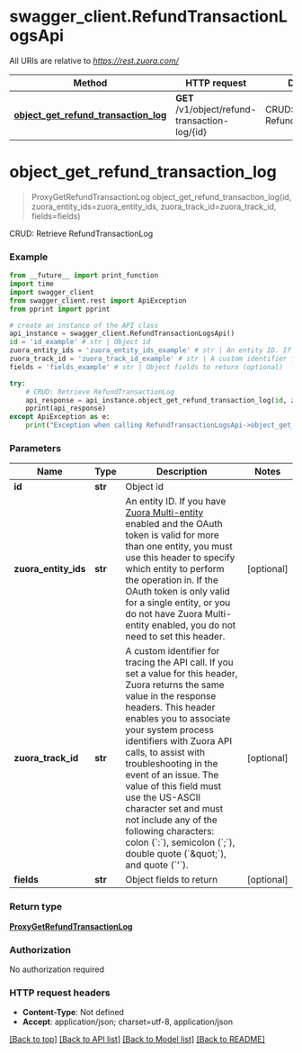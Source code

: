 # swagger_client.RefundTransactionLogsApi

All URIs are relative to *https://rest.zuora.com/*

Method | HTTP request | Description
------------- | ------------- | -------------
[**object_get_refund_transaction_log**](RefundTransactionLogsApi.md#object_get_refund_transaction_log) | **GET** /v1/object/refund-transaction-log/{id} | CRUD: Retrieve RefundTransactionLog

# **object_get_refund_transaction_log**
> ProxyGetRefundTransactionLog object_get_refund_transaction_log(id, zuora_entity_ids=zuora_entity_ids, zuora_track_id=zuora_track_id, fields=fields)

CRUD: Retrieve RefundTransactionLog

### Example
```python
from __future__ import print_function
import time
import swagger_client
from swagger_client.rest import ApiException
from pprint import pprint

# create an instance of the API class
api_instance = swagger_client.RefundTransactionLogsApi()
id = 'id_example' # str | Object id
zuora_entity_ids = 'zuora_entity_ids_example' # str | An entity ID. If you have [Zuora Multi-entity](https://knowledgecenter.zuora.com/BB_Introducing_Z_Business/Multi-entity) enabled and the OAuth token is valid for more than one entity, you must use this header to specify which entity to perform the operation in. If the OAuth token is only valid for a single entity, or you do not have Zuora Multi-entity enabled, you do not need to set this header.  (optional)
zuora_track_id = 'zuora_track_id_example' # str | A custom identifier for tracing the API call. If you set a value for this header, Zuora returns the same value in the response headers. This header enables you to associate your system process identifiers with Zuora API calls, to assist with troubleshooting in the event of an issue.  The value of this field must use the US-ASCII character set and must not include any of the following characters: colon (`:`), semicolon (`;`), double quote (`\"`), and quote (`'`).  (optional)
fields = 'fields_example' # str | Object fields to return (optional)

try:
    # CRUD: Retrieve RefundTransactionLog
    api_response = api_instance.object_get_refund_transaction_log(id, zuora_entity_ids=zuora_entity_ids, zuora_track_id=zuora_track_id, fields=fields)
    pprint(api_response)
except ApiException as e:
    print("Exception when calling RefundTransactionLogsApi->object_get_refund_transaction_log: %s\n" % e)
```

### Parameters

Name | Type | Description  | Notes
------------- | ------------- | ------------- | -------------
 **id** | **str**| Object id | 
 **zuora_entity_ids** | **str**| An entity ID. If you have [Zuora Multi-entity](https://knowledgecenter.zuora.com/BB_Introducing_Z_Business/Multi-entity) enabled and the OAuth token is valid for more than one entity, you must use this header to specify which entity to perform the operation in. If the OAuth token is only valid for a single entity, or you do not have Zuora Multi-entity enabled, you do not need to set this header.  | [optional] 
 **zuora_track_id** | **str**| A custom identifier for tracing the API call. If you set a value for this header, Zuora returns the same value in the response headers. This header enables you to associate your system process identifiers with Zuora API calls, to assist with troubleshooting in the event of an issue.  The value of this field must use the US-ASCII character set and must not include any of the following characters: colon (&#x60;:&#x60;), semicolon (&#x60;;&#x60;), double quote (&#x60;\&quot;&#x60;), and quote (&#x60;&#x27;&#x60;).  | [optional] 
 **fields** | **str**| Object fields to return | [optional] 

### Return type

[**ProxyGetRefundTransactionLog**](ProxyGetRefundTransactionLog.md)

### Authorization

No authorization required

### HTTP request headers

 - **Content-Type**: Not defined
 - **Accept**: application/json; charset=utf-8, application/json

[[Back to top]](#) [[Back to API list]](../README.md#documentation-for-api-endpoints) [[Back to Model list]](../README.md#documentation-for-models) [[Back to README]](../README.md)

